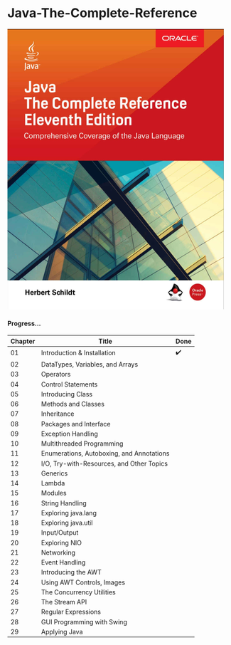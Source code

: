 # Java-The-Complete-Reference

![Book CoverPage](pics/front.png)


#### Progress...

Chapter | Title | Done
------- | ----- | ----
01 | Introduction & Installation | :heavy_check_mark:
02 | DataTypes, Variables, and Arrays | 
03 | Operators | 
04 | Control Statements | 
05 | Introducing Class | 
06 | Methods and Classes | 
07 | Inheritance | 
08 | Packages and Interface | 
09 | Exception Handling | 
10 | Multithreaded Programming | 
11 | Enumerations, Autoboxing, and Annotations | 
12 | I/O, Try-with-Resources, and Other Topics | 
13 | Generics | 
14 | Lambda | 
15 | Modules | 
16 | String Handling | 
17 | Exploring java.lang | 
18 | Exploring java.util | 
19 | Input/Output | 
20 | Exploring NIO | 
21 | Networking | 
22 | Event Handling | 
23 | Introducing the AWT | 
24 | Using AWT Controls, Images | 
25 | The Concurrency Utilities | 
26 | The Stream API | 
27 | Regular Expressions | 
28 | GUI Programming with Swing | 
29 | Applying Java | 
